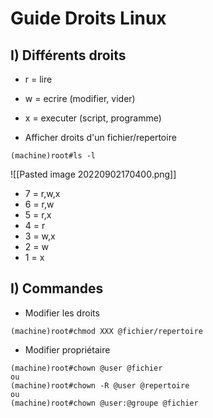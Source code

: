 # Guide Droits Linux

## I) Différents droits

* r = lire
* w = ecrire (modifier, vider)
* x = executer (script, programme)

* Afficher droits d'un fichier/repertoire 
```
(machine)root#ls -l
```

![[Pasted image 20220902170400.png]]

* 7 = r,w,x
* 6 = r,w
* 5 = r,x
* 4 = r
* 3 = w,x
* 2 = w
* 1 = x
## I) Commandes

* Modifier les droits
```
(machine)root#chmod XXX @fichier/repertoire
```

* Modifier propriétaire 
```
(machine)root#chown @user @fichier
ou
(machine)root#chown -R @user @repertoire
ou
(machine)root#chown @user:@groupe @fichier
```

